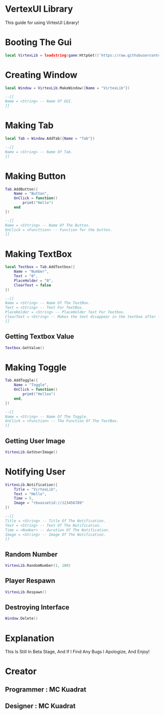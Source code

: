 # VertexUI Library
This guide for using VirtexUI Library!

# Booting The Gui
```lua
local VirtexLib = loadstring(game:HttpGet(('https://raw.githubusercontent.com/McKuadrat/VirtexLib/refs/heads/main/Source')))()
```

# Creating Window
```lua
local Window = VirtexLib.MakeWindow({Name = "VirtexLib"})

--[[
Name = <String> -- Name Of GUI.
]]
```

# Making Tab
```lua
local Tab = Window.AddTab({Name = "Tab"})

--[[
Name = <String> -- Name Of Tab.
]]
```

# Making Button
```lua
Tab.AddButton({
	Name = "Button",
	OnClick = function()
		print("Hello")
	end
})

--[[
Name = <Sttring> -- Name Of The Button.
OnClick = <Functtion> -- Function for the button.
]]
```

# Making TextBox
```lua
local Textbox = Tab.AddTextbox({
	Name = "Number",
	Text = "0",
	PlaceHolder = "0",
	ClearText = false
})

--[[
Name = <String> -- Name Of The TextBox.
Text = <String> -- Text For TextBox.
PlaceHolder = <String> -- PlaceHolder Text For Textbox.
ClearText = <String> -- Makes the text disappear in the textbox after losing focus.
]]
```

## Getting Textbox Value
```lua
Textbox.GetValue()
```

# Making Toggle
```lua
Tab.AddToggle({
	Name = "Toggle",
	OnClick = function()
		print("Helloo")
	end,
})

--[[
Name = <String> -- Name Of The Toggle.
OnClick = <Function> -- The Function Of The TextBox.
]]
```


## Getting User Image
```lua
VirtexLib.GetUserImage()
```

# Notifying User
```lua
VirtexLib.Notification({
	Title = "VirtexLib",
	Text = "Hello",
	Time = 5,
	Image = "rbxassetid://123456789"
})

--[[
Title = <String> -- Title Of The Notification.
Text = <String> -- Text Of The Notification.
Time = <Number> -- duration Of The Notification.
Image = <String> -- Image Of The Notification.
]]
```

## Random Number
```lua
VirtexLib.RandomNumber(1, 100)
```

## Player Respawn
```lua
VirtexLib.Respawn()
```

## Destroying Interface
```lua
Window.Delete()
```

# Explanation
This Is Still In Beta Stage, And If I Find Any Bugs I Apologize, And Enjoy!

# Creator
## Programmer : MC Kuadrat
## Designer : MC Kuadrat
